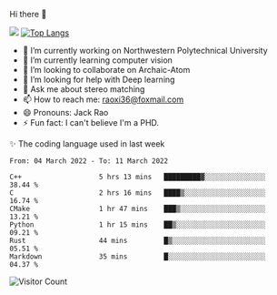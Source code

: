 Hi there 👋

![](https://github-readme-stats.vercel.app/api?username=Raohaocheng)
[![Top Langs](https://github-readme-stats.vercel.app/api/top-langs/?username=Raohaocheng&layout=compact)](https://github.com/anuraghazra/github-readme-stats)

- 🔭 I’m currently working on Northwestern Polytechnical University
- 🌱 I’m currently learning computer vision
- 👯 I’m looking to collaborate on Archaic-Atom
- 🤔 I’m looking for help with Deep learning
- 💬 Ask me about stereo matching
- 📫 How to reach me: raoxi36@foxmail.com
- 😄 Pronouns: Jack Rao
- ⚡ Fun fact: I can't believe I'm a PHD.

✨ The coding language used in last week
<!--START_SECTION:waka-->

```text
From: 04 March 2022 - To: 11 March 2022

C++                   5 hrs 13 mins   █████████▓░░░░░░░░░░░░░░░   38.44 %
C                     2 hrs 16 mins   ████▒░░░░░░░░░░░░░░░░░░░░   16.74 %
CMake                 1 hr 47 mins    ███▒░░░░░░░░░░░░░░░░░░░░░   13.21 %
Python                1 hr 15 mins    ██▒░░░░░░░░░░░░░░░░░░░░░░   09.21 %
Rust                  44 mins         █▒░░░░░░░░░░░░░░░░░░░░░░░   05.51 %
Markdown              35 mins         █░░░░░░░░░░░░░░░░░░░░░░░░   04.37 %
```

<!--END_SECTION:waka-->

![Visitor Count](https://profile-counter.glitch.me/Raohaocheng/count.svg)
